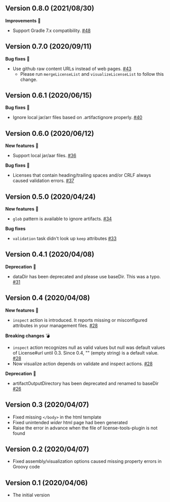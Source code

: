 ## Version 0.8.0 (2021/08/30)

**Improvements** :tada:

- Support Gradle 7.x compatibility. [#48](https://github.com/jmatsu/license-list-plugin/pull/48)

## Version 0.7.0 (2020/09/11)

**Bug fixes** :tada:

- Use github raw content URLs instead of web pages. [#43](https://github.com/jmatsu/license-list-plugin/pull/43)
    - Please run `mergeLicenseList` and `visualizeLicenseList` to follow this change.

## Version 0.6.1 (2020/06/15)

**Bug fixes** :tada:

- Ignore local jar/arr files based on .artifactignore properly. [#40](https://github.com/jmatsu/license-list-plugin/pull/40)

## Version 0.6.0 (2020/06/12)

**New features** :tada:

- Support local jar/aar files. [#36](https://github.com/jmatsu/license-list-plugin/pull/36)

**Bug fixes** :tada:

- Licenses that contain heading/trailing spaces and/or CRLF always caused validation errors. [#37](https://github.com/jmatsu/license-list-plugin/pull/37)

## Version 0.5.0 (2020/04/24)

**New features** :tada:

- `glob` pattern is available to ignore artifacts. [#34](https://github.com/jmatsu/license-list-plugin/pull/34)

**Bug fixes**

- `validation` task didn't look up `keep` attributes [#33](https://github.com/jmatsu/license-list-plugin/pull/33)

## Version 0.4.1 (2020/04/08)

**Deprecation** :bow:

- dataDir has been deprecated and please use baseDir. This was a typo. [#31](https://github.com/jmatsu/license-list-plugin/pull/31)

## Version 0.4 (2020/04/08)

**New features** :tada:

- `inspect` action is introduced. It reports missing or misconfigured attributes in your management files. [#28](https://github.com/jmatsu/license-list-plugin/pull/28)

**Breaking changes** :bomb:

- `inspect` action recognizes null as valid values but null was default values of License#url until 0.3. Since 0.4, "" (empty string) is a default value. [#28](https://github.com/jmatsu/license-list-plugin/pull/28)
- Now visualize action depends on validate and inspect actions. [#28](https://github.com/jmatsu/license-list-plugin/pull/28)

**Deprecation** :bow:

- artifactOutputDirectory has been deprecated and renamed to baseDir [#26](https://github.com/jmatsu/license-list-plugin/pull/26)

## Version 0.3 (2020/04/07)

- Fixed missing `</body>` in the html template
- Fixed unintended *wider* html page had been generated
- Raise the error in advance when the file of license-tools-plugin is not found

## Version 0.2 (2020/04/07)

- Fixed assembly/visualization options caused missing property errors in Groovy code

## Version 0.1 (2020/04/06)

- The initial version
